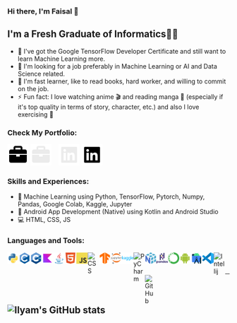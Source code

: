 ### Hi there, I'm Faisal 👋

## I'm a Fresh Graduate of Informatics👨‍💻
- 🤖 I've got the Google TensorFlow Developer Certificate and still want to learn Machine Learning more.
- 💼 I'm looking for a job preferably in Machine Learning or AI and Data Science related.
- 🧠 I'm fast learner, like to read books, hard worker, and willing to commit on the job.
- ⚡️ Fun fact: I love watching anime 🎬 and reading manga 📔 (especially if it's top quality in terms of story, character, etc.) and also I love exercising 💪

### Check My Portfolio:
[![website](./img/briefcase-light.svg)](https://ilyam-faisal.web.app#gh-light-mode-only)
[![website](./img/briefcase-dark.svg)](https://ilyam-faisal.web.app/#gh-dark-mode-only)
&nbsp;&nbsp;
[![website](./img/linkedin-dark.svg)](https://www.linkedin.com/in/ilyam-faisal#gh-light-mode-only)
[![website](./img/linkedin-light.svg)](https://www.linkedin.com/in/ilyam-faisal#gh-dark-mode-only)

### Skills and Experiences:
- 🤖 Machine Learning using Python, TensorFlow, Pytorch, Numpy, Pandas, Google Colab, Kaggle, Jupyter
- 📱 Android App Development (Native) using Kotlin and Android Studio
- 💻 HTML, CSS, JS

### Languages and Tools:
<img align="left" alt="Python" width="26px" src="https://github.com/devicons/devicon/raw/v2.15.1/icons/python/python-original.svg"/>
<img align="left" alt="C" width="26px" src="https://github.com/devicons/devicon/raw/v2.15.1/icons/c/c-original.svg" style="padding-right:0px;"/>
<img align="left" alt="C++" width="26px" src="https://github.com/devicons/devicon/raw/v2.15.1/icons/cplusplus/cplusplus-original.svg"/>
<img align="left" alt="Kotlin" width="26px" src="https://github.com/devicons/devicon/raw/v2.15.1/icons/kotlin/kotlin-original.svg"/>
<img align="left" alt="Java" width="26px" src="https://github.com/devicons/devicon/raw/v2.15.1/icons/java/java-original.svg"/>
<img align="left" alt="HTML5" width="26px" src="https://github.com/devicons/devicon/raw/v2.15.1/icons/html5/html5-original.svg"/>
<img align="left" alt="JavaScript" width="26px" src="https://github.com/devicons/devicon/raw/v2.15.1/icons/javascript/javascript-original.svg"/>
<img align="left" alt="CSS" width="26px" src="https://cdn.jsdelivr.net/gh/devicons/devicon/icons/css3/css3-original.svg"/>
<img align="left" alt="TensorFlow" width="26px" src="https://github.com/devicons/devicon/raw/v2.15.1/icons/tensorflow/tensorflow-original.svg"/>
<img align="left" alt="Jupyter" width="26px" src="https://github.com/devicons/devicon/raw/v2.15.1/icons/jupyter/jupyter-original-wordmark.svg"/>
<img align="left" alt="Kaggle" width="26px" src="https://github.com/devicons/devicon/raw/v2.15.1/icons/kaggle/kaggle-original-wordmark.svg"/>
<img align="left" alt="PyCharm" width="26px" src="https://github.com/bablubambal/All_logo_and_pictures/raw/main/ides/pycharm.svg"/>
<img align="left" alt="Numpy" width="26px" src="https://github.com/devicons/devicon/raw/v2.15.1/icons/numpy/numpy-original.svg"/>
<img align="left" alt="Pandas" width="26px" src="https://github.com/devicons/devicon/raw/v2.15.1/icons/pandas/pandas-original-wordmark.svg"/>
<img align="left" alt="Anaconda" width="26px" src="https://github.com/devicons/devicon/raw/v2.15.1/icons/anaconda/anaconda-original.svg"/>
<img align="left" alt="Android" width="26px" src="https://github.com/devicons/devicon/raw/v2.15.1/icons/android/android-plain.svg"/>
<img align="left" alt="Android Studio" width="26px" src="https://github.com/devicons/devicon/raw/v2.15.1/icons/androidstudio/androidstudio-original.svg"/>
<img align="left" alt="Visual Studio Code" width="26px" src="https://github.com/devicons/devicon/raw/v2.15.1/icons/vscode/vscode-original.svg"/>
<img align="left" alt="Intellij" width="26px" src="https://github.com/bablubambal/All_logo_and_pictures/raw/main/ides/intellij.svg"/>
<img align="left" alt="GitHub" width="26px" src="https://user-images.githubusercontent.com/3369400/139448065-39a229ba-4b06-434b-bc67-616e2ed80c8f.png"/>
<br>
<br>

---
![Ilyam's GitHub stats](https://github-readme-stats.vercel.app/api?username=ilyamfaisal28&show_icons=true&hide_border=true&theme=algolia&border_radius=10&count_private=true&include_all_commits=true)
---

